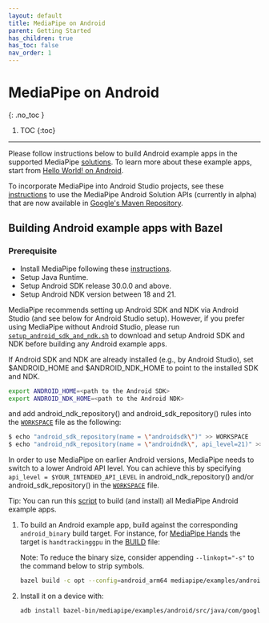 ```yaml
---
layout: default
title: MediaPipe on Android
parent: Getting Started
has_children: true
has_toc: false
nav_order: 1
---
```


# MediaPipe on Android
{: .no_toc }

1. TOC
{:toc}
---

Please follow instructions below to build Android example apps in the supported
MediaPipe [solutions](../solutions/solutions.md). To learn more about these
example apps, start from [Hello World! on Android](./hello_world_android.md).

To incorporate MediaPipe into Android Studio projects, see these
[instructions](./android_solutions.md) to use the MediaPipe Android Solution
APIs (currently in alpha) that are now available in
[Google's Maven Repository](https://maven.google.com/web/index.html?#com.google.mediapipe).

## Building Android example apps with Bazel

### Prerequisite

*   Install MediaPipe following these [instructions](./install.md).
*   Setup Java Runtime.
*   Setup Android SDK release 30.0.0 and above.
*   Setup Android NDK version between 18 and 21.

MediaPipe recommends setting up Android SDK and NDK via Android Studio (and see
below for Android Studio setup). However, if you prefer using MediaPipe without
Android Studio, please run
[`setup_android_sdk_and_ndk.sh`](https://github.com/google/mediapipe/blob/master/setup_android_sdk_and_ndk.sh)
to download and setup Android SDK and NDK before building any Android example
apps.

If Android SDK and NDK are already installed (e.g., by Android Studio), set
$ANDROID_HOME and $ANDROID_NDK_HOME to point to the installed SDK and NDK.

```bash
export ANDROID_HOME=<path to the Android SDK>
export ANDROID_NDK_HOME=<path to the Android NDK>
```

and add android_ndk_repository() and android_sdk_repository() rules into the
[`WORKSPACE`](https://github.com/google/mediapipe/blob/master/WORKSPACE) file as
the following:

```bash
$ echo "android_sdk_repository(name = \"androidsdk\")" >> WORKSPACE
$ echo "android_ndk_repository(name = \"androidndk\", api_level=21)" >> WORKSPACE
```

In order to use MediaPipe on earlier Android versions, MediaPipe needs to switch
to a lower Android API level. You can achieve this by specifying `api_level =
$YOUR_INTENDED_API_LEVEL` in android_ndk_repository() and/or
android_sdk_repository() in the
[`WORKSPACE`](https://github.com/google/mediapipe/blob/master/WORKSPACE) file.

Tip: You can run this
[script](https://github.com/google/mediapipe/blob/master/build_android_examples.sh)
to build (and install) all MediaPipe Android example apps.

1.  To build an Android example app, build against the corresponding
    `android_binary` build target. For instance, for
    [MediaPipe Hands](../solutions/hands.md) the target is `handtrackinggpu` in
    the
    [BUILD](https://github.com/google/mediapipe/tree/master/mediapipe/examples/android/src/java/com/google/mediapipe/apps/handtrackinggpu/BUILD)
    file:

    Note: To reduce the binary size, consider appending `--linkopt="-s"` to the
    command below to strip symbols.

    ```bash
    bazel build -c opt --config=android_arm64 mediapipe/examples/android/src/java/com/google/mediapipe/apps/handtrackinggpu:handtrackinggpu
    ```

2.  Install it on a device with:

    ```bash
    adb install bazel-bin/mediapipe/examples/android/src/java/com/google/mediapipe/apps/handtrackinggpu/handtrackinggpu.apk
    ```
